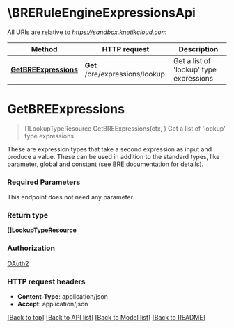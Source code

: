 # \BRERuleEngineExpressionsApi

All URIs are relative to *https://sandbox.knetikcloud.com*

Method | HTTP request | Description
------------- | ------------- | -------------
[**GetBREExpressions**](BRERuleEngineExpressionsApi.md#GetBREExpressions) | **Get** /bre/expressions/lookup | Get a list of &#39;lookup&#39; type expressions


# **GetBREExpressions**
> []LookupTypeResource GetBREExpressions(ctx, )
Get a list of 'lookup' type expressions

These are expression types that take a second expression as input and produce a value. These can be used in addition to the standard types, like parameter, global and constant (see BRE documentation for details).

### Required Parameters
This endpoint does not need any parameter.

### Return type

[**[]LookupTypeResource**](LookupTypeResource.md)

### Authorization

[OAuth2](../README.md#OAuth2)

### HTTP request headers

 - **Content-Type**: application/json
 - **Accept**: application/json

[[Back to top]](#) [[Back to API list]](../README.md#documentation-for-api-endpoints) [[Back to Model list]](../README.md#documentation-for-models) [[Back to README]](../README.md)

